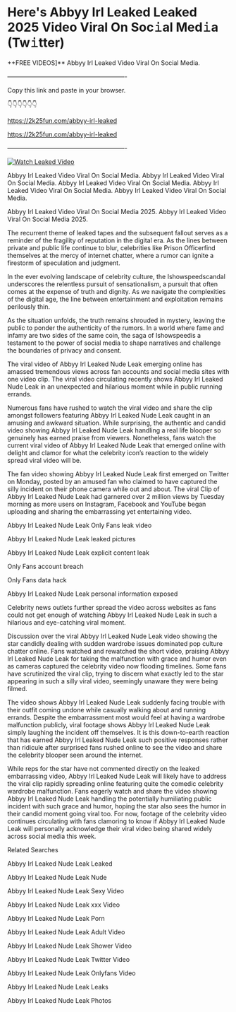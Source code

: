 # Here's Abbyy Irl Leaked Leaked 2025 Video Viral On Soc𝚒al Med𝚒a (Tw𝚒tter)

++FREE VIDEOS]** Abbyy Irl Leaked Video Viral On Social Media.

———————————————————-

Copy this link and paste in your browser.

👇👇👇👇👇👇

https://2k25fun.com/abbyy-irl-leaked

https://2k25fun.com/abbyy-irl-leaked

———————————————————-

[![Watch Leaked Video](https://miro.medium.com/v2/resize:fit:828/format:webp/1*cilzJN44JGOrTw9NJCrNHA.gif "Watch Leaked Video")](https://2k25fun.com/abbyy-irl-leaked)

Abbyy Irl Leaked Video Viral On Social Media. Abbyy Irl Leaked Video Viral On Social Media. Abbyy Irl Leaked Video Viral On Social Media. Abbyy Irl Leaked Video Viral On Social Media. Abbyy Irl Leaked Video Viral On Social Media.

Abbyy Irl Leaked Video Viral On Social Media 2025. Abbyy Irl Leaked Video Viral On Social Media 2025.

The recurrent theme of leaked tapes and the subsequent fallout serves as a reminder of the fragility of reputation in the digital era. As the lines between private and public life continue to blur, celebrities like Prison Officerfind themselves at the mercy of internet chatter, where a rumor can ignite a firestorm of speculation and judgment.

In the ever evolving landscape of celebrity culture, the Ishowspeedscandal underscores the relentless pursuit of sensationalism, a pursuit that often comes at the expense of truth and dignity. As we navigate the complexities of the digital age, the line between entertainment and exploitation remains perilously thin.

As the situation unfolds, the truth remains shrouded in mystery, leaving the public to ponder the authenticity of the rumors. In a world where fame and infamy are two sides of the same coin, the saga of Ishowspeedis a testament to the power of social media to shape narratives and challenge the boundaries of privacy and consent.

The viral video of Abbyy Irl Leaked Nude Leak emerging online has amassed tremendous views across fan accounts and social media sites with one video clip. The viral video circulating recently shows Abbyy Irl Leaked Nude Leak in an unexpected and hilarious moment while in public running errands.

Numerous fans have rushed to watch the viral video and share the clip amongst followers featuring Abbyy Irl Leaked Nude Leak caught in an amusing and awkward situation. While surprising, the authentic and candid video showing Abbyy Irl Leaked Nude Leak handling a real life blooper so genuinely has earned praise from viewers. Nonetheless, fans watch the current viral video of Abbyy Irl Leaked Nude Leak that emerged online with delight and clamor for what the celebrity icon’s reaction to the widely spread viral video will be.

The fan video showing Abbyy Irl Leaked Nude Leak first emerged on Twitter on Monday, posted by an amused fan who claimed to have captured the silly incident on their phone camera while out and about. The viral Clip of Abbyy Irl Leaked Nude Leak had garnered over 2 million views by Tuesday morning as more users on Instagram, Facebook and YouTube began uploading and sharing the embarrassing yet entertaining video.

Abbyy Irl Leaked Nude Leak Only Fans leak video

Abbyy Irl Leaked Nude Leak leaked pictures

Abbyy Irl Leaked Nude Leak explicit content leak

Only Fans account breach

Only Fans data hack

Abbyy Irl Leaked Nude Leak personal information exposed

Celebrity news outlets further spread the video across websites as fans could not get enough of watching Abbyy Irl Leaked Nude Leak in such a hilarious and eye-catching viral moment.

Discussion over the viral Abbyy Irl Leaked Nude Leak video showing the star candidly dealing with sudden wardrobe issues dominated pop culture chatter online. Fans watched and rewatched the short video, praising Abbyy Irl Leaked Nude Leak for taking the malfunction with grace and humor even as cameras captured the celebrity video now flooding timelines. Some fans have scrutinized the viral clip, trying to discern what exactly led to the star appearing in such a silly viral video, seemingly unaware they were being filmed.

The video shows Abbyy Irl Leaked Nude Leak suddenly facing trouble with their outfit coming undone while casually walking about and running errands. Despite the embarrassment most would feel at having a wardrobe malfunction publicly, viral footage shows Abbyy Irl Leaked Nude Leak simply laughing the incident off themselves. It is this down-to-earth reaction that has earned Abbyy Irl Leaked Nude Leak such positive responses rather than ridicule after surprised fans rushed online to see the video and share the celebrity blooper seen around the internet.

While reps for the star have not commented directly on the leaked embarrassing video, Abbyy Irl Leaked Nude Leak will likely have to address the viral clip rapidly spreading online featuring quite the comedic celebrity wardrobe malfunction. Fans eagerly watch and share the video showing Abbyy Irl Leaked Nude Leak handling the potentially humiliating public incident with such grace and humor, hoping the star also sees the humor in their candid moment going viral too. For now, footage of the celebrity video continues circulating with fans clamoring to know if Abbyy Irl Leaked Nude Leak will personally acknowledge their viral video being shared widely across social media this week.

Related Searches

Abbyy Irl Leaked Nude Leak Leaked

Abbyy Irl Leaked Nude Leak Nude

Abbyy Irl Leaked Nude Leak Sexy Video

Abbyy Irl Leaked Nude Leak xxx Video

Abbyy Irl Leaked Nude Leak Porn

Abbyy Irl Leaked Nude Leak Adult Video

Abbyy Irl Leaked Nude Leak Shower Video

Abbyy Irl Leaked Nude Leak Twitter Video

Abbyy Irl Leaked Nude Leak Onlyfans Video

Abbyy Irl Leaked Nude Leak Leaks

Abbyy Irl Leaked Nude Leak Photos